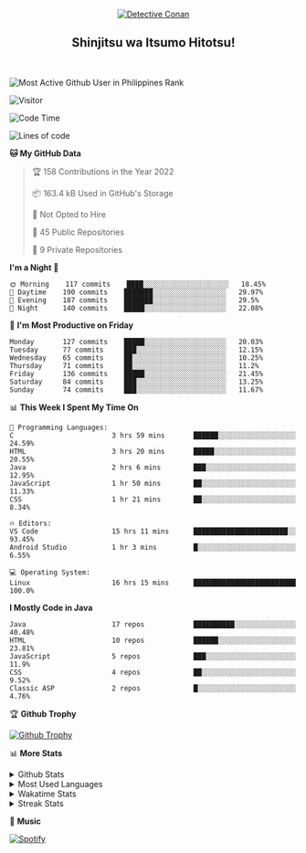 <p align="center">
<a href="https://mrepol742.github.io">
  <img alt="Detective Conan" src="https://tenor.com/view/detective-detective-conan-anime-eyeglasses-gif-16507322.gif" /> 
  </a> 
  <h2 align="center">Shinjitsu wa Itsumo Hitotsu!</h2>
</p>
<br>

 
![Most Active Github User in Philippines Rank](https://enibdhv97zm33sz.m.pipedream.net)

![Visitor](https://visitor-badge.glitch.me/badge?page_id=mrepol742)
<!--START_SECTION:waka-->
![Code Time](http://img.shields.io/badge/Code%20Time-295%20hrs%2012%20mins-blue)

![Lines of code](https://img.shields.io/badge/From%20Hello%20World%20I%27ve%20Written-169%20Thousand%20lines%20of%20code-blue)

**🐱 My GitHub Data** 

> 🏆 158 Contributions in the Year 2022
 > 
> 📦 163.4 kB Used in GitHub's Storage 
 > 
> 🚫 Not Opted to Hire
 > 
> 📜 45 Public Repositories 
 > 
> 🔑 9 Private Repositories  
 > 
**I'm a Night 🦉** 

```text
🌞 Morning    117 commits    ████░░░░░░░░░░░░░░░░░░░░░   18.45% 
🌆 Daytime    190 commits    ███████░░░░░░░░░░░░░░░░░░   29.97% 
🌃 Evening    187 commits    ███████░░░░░░░░░░░░░░░░░░   29.5% 
🌙 Night      140 commits    █████░░░░░░░░░░░░░░░░░░░░   22.08%

```
📅 **I'm Most Productive on Friday** 

```text
Monday       127 commits    █████░░░░░░░░░░░░░░░░░░░░   20.03% 
Tuesday      77 commits     ███░░░░░░░░░░░░░░░░░░░░░░   12.15% 
Wednesday    65 commits     ██░░░░░░░░░░░░░░░░░░░░░░░   10.25% 
Thursday     71 commits     ██░░░░░░░░░░░░░░░░░░░░░░░   11.2% 
Friday       136 commits    █████░░░░░░░░░░░░░░░░░░░░   21.45% 
Saturday     84 commits     ███░░░░░░░░░░░░░░░░░░░░░░   13.25% 
Sunday       74 commits     ███░░░░░░░░░░░░░░░░░░░░░░   11.67%

```


📊 **This Week I Spent My Time On** 

```text
💬 Programming Languages: 
C                        3 hrs 59 mins       ██████░░░░░░░░░░░░░░░░░░░   24.59% 
HTML                     3 hrs 20 mins       █████░░░░░░░░░░░░░░░░░░░░   20.55% 
Java                     2 hrs 6 mins        ███░░░░░░░░░░░░░░░░░░░░░░   12.95% 
JavaScript               1 hr 50 mins        ██░░░░░░░░░░░░░░░░░░░░░░░   11.33% 
CSS                      1 hr 21 mins        ██░░░░░░░░░░░░░░░░░░░░░░░   8.34%

🔥 Editors: 
VS Code                  15 hrs 11 mins      ███████████████████████░░   93.45% 
Android Studio           1 hr 3 mins         █░░░░░░░░░░░░░░░░░░░░░░░░   6.55%

💻 Operating System: 
Linux                    16 hrs 15 mins      █████████████████████████   100.0%

```

**I Mostly Code in Java** 

```text
Java                     17 repos            ██████████░░░░░░░░░░░░░░░   40.48% 
HTML                     10 repos            ██████░░░░░░░░░░░░░░░░░░░   23.81% 
JavaScript               5 repos             ███░░░░░░░░░░░░░░░░░░░░░░   11.9% 
CSS                      4 repos             ██░░░░░░░░░░░░░░░░░░░░░░░   9.52% 
Classic ASP              2 repos             █░░░░░░░░░░░░░░░░░░░░░░░░   4.76%

```



<!--END_SECTION:waka-->


<p>

🏆 **Github Trophy**
  
<a href="https://mrepol742.github.io">
<img alt="Github Trophy" src="https://github-profile-trophy.vercel.app/?username=mrepol742">
</a>
</p>

<p>

📊 **More Stats**
  
<details>
  <summary>Github Stats</summary>
  <br>
  <a href="https://mrepol742.github.io">
  <img alt="Github Stats" src="https://github-readme-stats.vercel.app/api?username=mrepol742&show_icons=true&include_all_commits=true&&count_private=true">
</a>
</details> 
<details>
  <summary>Most Used Languages</summary>
  <br>
 <a href="https://mrepol742.github.io">
<img alt="Most Used Languages" src="https://github-readme-stats.vercel.app/api/top-langs/?username=mrepol742&layout=compact&include_all_commits=true&&count_private=true&langs_count=20">
</a>
</details>

<details>
  <summary>Wakatime Stats</summary>
  <br>
<a href="https://mrepol742.github.io">
<img alt="Wakatime Stats" src="https://github-readme-stats.vercel.app/api/wakatime?username=mrepol742&layout=compact">
</a>
</details>

<details>
  <summary>Streak Stats</summary>
  <br>
<a href="https://mrepol742.github.io">
<img alt="Streak Stats" src="https://github-readme-streak-stats.herokuapp.com/?user=mrepol742">
</a>
</p>
</details>



<p>

🎵 **Music**
  
<a href="https://mrepol742.github.io">
<img alt="Spotify" src="https://spotify-recently-played-readme.vercel.app/api?user=7xx9e7hwq1qyown0m4ut78pcz&count=10&unique=true)">
</a>
</p>
